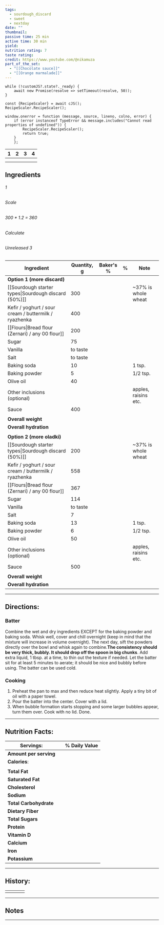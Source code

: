 ```yaml
---
tags:
  - sourdough_discard
  - sweet
  - nextday
date: ""
thumbnail: 
passive time: 25 min
active time: 30 min
yield: 
nutrition rating: 7
taste rating: 
credit: https://www.youtube.com/@nikamuza
part_of_the_set:
  - "[[Chocolate sauce]]"
  - "[[Orange marmalade]]"
---
```

```dataviewjs
while (!customJS?.state?._ready) { 
	await new Promise(resolve => setTimeout(resolve, 50)); 
} 

const {RecipeScaler} = await cJS();
RecipeScaler.RecipeScaler();

window.onerror = function (message, source, lineno, colno, error) {
	if (error instanceof TypeError && message.includes("Cannot read properties of undefined")) {
		RecipeScaler.RecipeScaler();
		return true;
	}
    };
```

| 1                                                                                          | 2   | 3   | 4   |
| ------------------------------------------------------------------------------------------ | --- | --- | --- |
|                                                                                            |     |     |     |
|                                                                                            |     |     |     |

## Ingredients

###### 1
###### Scale
###### 300 * 1.2 = 360
###### Calculate
###### Unreleased 3

| Ingredient                                            | Quantity, g | Baker's % | %   | Note                 |
| ----------------------------------------------------- | ----------- | --------- | --- | -------------------- |
| **Option 1 (more discard)**                           |             |           |     |                      |
| [[Sourdough starter types\|Sourdough discard (50%)]]  | 300         |           |     | ~37% is whole wheat  |
| Kefir / yoghurt / sour cream / buttermilk / ryazhenka | 400         |           |     |                      |
| [[Flours\|Bread flour (Zernari) / any 00 flour]]      | 200         |           |     |                      |
| Sugar                                                 | 75          |           |     |                      |
| Vanilla                                               | to taste    |           |     |                      |
| Salt                                                  | to taste    |           |     |                      |
| Baking soda                                           | 10          |           |     | 1 tsp.               |
| Baking powder                                         | 5           |           |     | 1/2 tsp.             |
| Olive oil                                             | 40          |           |     |                      |
| Other inclusions (optional)                           |             |           |     | apples, raisins etc. |
| Sauce                                                 | 400         |           |     |                      |
|                                                       |             |           |     |                      |
| **Overall weight**                                    |             |           |     |                      |
| **Overall hydration**                                 |             |           |     |                      |
|                                                       |             |           |     |                      |
| **Option 2 (more oladki)**                            |             |           |     |                      |
| [[Sourdough starter types\|Sourdough discard (50%)]]  | 200         |           |     | ~37% is whole wheat  |
| Kefir / yoghurt / sour cream / buttermilk / ryazhenka | 558         |           |     |                      |
| [[Flours\|Bread flour (Zernari) / any 00 flour]]      | 367         |           |     |                      |
| Sugar                                                 | 114         |           |     |                      |
| Vanilla                                               | to taste    |           |     |                      |
| Salt                                                  | 7           |           |     |                      |
| Baking soda                                           | 13          |           |     | 1 tsp.               |
| Baking powder                                         | 6           |           |     | 1/2 tsp.             |
| Olive oil                                             | 50          |           |     |                      |
| Other inclusions (optional)                           |             |           |     | apples, raisins etc. |
| Sauce                                                 | 500         |           |     |                      |
|                                                       |             |           |     |                      |
| **Overall weight**                                    |             |           |     |                      |
| **Overall hydration**                                 |             |           |     |                      |




---
## Directions:

### Batter

Combine the wet and dry ingredients EXCEPT for the baking powder and baking soda. Whisk well, cover and chill overnight (keep in mind that the mixture will increase in volume overnight). The next day, sift the powders directly over the bowl and whisk again to combine.**The consistency should be very thick, bubbly. It should drop off the spoon in big chunks**. Add extra liquid, 1 tbsp. at a time, to thin out the texture if needed. Let the batter sit for at least 5 minutes to aerate; it should be nice and bubbly before using. The batter can be used cold. 

### Cooking

1. Preheat the pan to max and then reduce heat slightly. Apply a tiny bit of oil with a paper towel.
2. Pour the batter into the center. Cover with a lid.
3. When bubble formation starts stopping and some larger bubbles appear, turn them over. Cook with no lid. Done.

---
## Nutrition Facts:

| **Servings:**          |       | % Daily Value |
| ---------------------- | ----- | ------------- |
| **Amount per serving** |       |               |
| **Calories**:          |       |               |
|                        |       |               |
| **Total Fat**          |       |               |
| **Saturated Fat**      |       |               |
| **Cholesterol**        |       |               |
| **Sodium**             |       |               |
| **Total Carbohydrate** |       |               |
| **Dietary Fiber**      |       |               |
| **Total Sugars**       |       |               |
| **Protein**            |       |               |
| **Vitamin D**          |       |               |
| **Calcium**            |       |               |
| **Iron**               |       |               |
| **Potassium**          |       |               |

---
## History:

|     |                   |                   |                   |
| --- | ----------------- | ----------------- | ----------------- |
|     |                   |                   |                   |


---
## Notes


>

---



